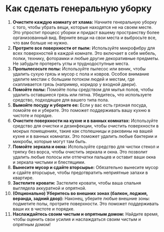 # Как сделать генеральную уборку
1. **Очистите каждую комнату от хлама:** Начните генеральную уборку с того, чтобы убрать вещи, которые находятся не на своем месте. Это упростит процесс уборки и придаст вашему пространству более организованный вид. Верните вещи на свои места и выбросьте все, что вам больше не нужно.
2. **Протрите все поверхности от пыли:** Используйте микрофибру для всех поверхностей в каждой комнате. Это включает в себя мебель, полки, технику, фоторамки и любые другие декоративные предметы. Не забудьте протереть углы и труднодоступные места.
3. **Пропылесосьте полы:** Используйте пылесос или веник, чтобы удалить сухую грязь и мусор с пола и ковров. Особое внимание уделите местам с большим потоком людей и местам, где скапливается грязь (например, коридор у входной двери).
4. **Помойте полы:** Помойте полы средством для мытья полов, чтобы удалить оставшиеся грязь или пятна. Убедитесь, что используете средство, подходящее для вашего типа пола.
5. **Вымойте посуду и уберите ее:** Если у вас есть грязная посуда, помойте ее и уберите. Это поможет поддерживать вашу кухню в чистоте и порядке.
6. **Очистите поверхности на кухне и в ванных комнатах:** Используйте средство для очистки и дезинфекции, чтобы очистить поверхности в мокрых помещениях, такие как столешницы и раковины на вашей кухне и в ванных комнатах. Это поможет удалить любые бактерии и микробы, которые могут там быть.
7. **Помойте зеркала и окна:** Используйте средство для чистки стекол и тряпку без ворса, чтобы очистить зеркала и окна. Это позволит удалить любые полосы или отпечатки пальцев и оставит ваши окна и зеркала чистыми и блестящими.
8. **Вынесите мусор и сдайте вторсырье:** Обязательно вынесите мусор и сдайте вторсырье, чтобы предотвратить неприятные запахи в квартире.
9. **Застелите кровати:** Застелите кровати, чтобы ваша спальня выглядела аккуратной и опрятной. 
10. **(Опционально) Уберитесь во внешних зонах (балкон, лоджия, веранда, задний двор):** Наконец, уберите любые внешние зоны: подметите полы, протрите поверхности. Это поможет поддерживать ваши их в чистоте и порядке.
11. **Наслаждайтесь своим чистым и опрятным домом:** Найдите время, чтобы оценить свои усилия и наслаждаться своим чистым и опрятным домом!
